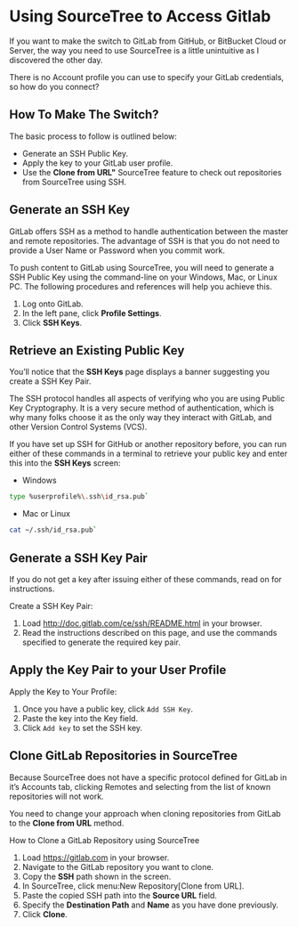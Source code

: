 # Using SourceTree to Access Gitlab

If you want to make the switch to GitLab from GitHub, or BitBucket Cloud or Server,
the way you need to use SourceTree is a little unintuitive as I discovered the other day.

There is no Account profile you can use to specify your GitLab credentials, so how do you connect?

## How To Make The Switch?

The basic process to follow is outlined below:
- Generate an SSH Public Key.
- Apply the key to your GitLab user profile.
- Use the **Clone from URL"** SourceTree feature to check out repositories from SourceTree using SSH.

## Generate an SSH Key

GitLab offers SSH as a method to handle authentication between the master and remote repositories. 
The advantage of SSH is that you do not need to provide a User Name or Password when you commit work.

To push content to GitLab using SourceTree, you will need to generate a SSH Public Key using the command-line 
on your Windows, Mac, or Linux PC. The following procedures and references will help you achieve this.

1. Log onto GitLab.
2. In the left pane, click **Profile Settings**.
3. Click **SSH Keys**.

## Retrieve an Existing Public Key

You’ll notice that the **SSH Keys** page displays a banner suggesting you create a SSH Key Pair.

The SSH protocol handles all aspects of verifying who you are using Public Key Cryptography. 
It is a very secure method of authentication, which is why many folks choose it as the only 
way they interact with GitLab, and other Version Control Systems (VCS).

If you have set up SSH for GitHub or another repository before, you can run either of these commands 
in a terminal to retrieve your public key and enter this into the **SSH Keys** screen:

- Windows

```bash
type %userprofile%\.ssh\id_rsa.pub`
```

- Mac or Linux

```bash
cat ~/.ssh/id_rsa.pub`
```

## Generate a SSH Key Pair

If you do not get a key after issuing either of these commands, read on for instructions.

Create a SSH Key Pair:

1. Load http://doc.gitlab.com/ce/ssh/README.html in your browser.
2. Read the instructions described on this page, and use the commands specified to generate the required key pair.
	
## Apply the Key Pair to your User Profile

Apply the Key to Your Profile:

1. Once you have a public key, click `Add SSH Key`.
2. Paste the key into the Key field.
3. Click `Add key` to set the SSH key.

## Clone GitLab Repositories in SourceTree

Because SourceTree does not have a specific protocol defined for GitLab in it’s Accounts tab, 
clicking Remotes and selecting from the list of known repositories will not work.

You need to change your approach when cloning repositories from GitLab to the **Clone from URL** method.

How to Clone a GitLab Repository using SourceTree

1. Load https://gitlab.com in your browser.
2. Navigate to the GitLab repository you want to clone.
3. Copy the **SSH** path shown in the screen.
4. In SourceTree, click menu:New Repository[Clone from URL].
5. Paste the copied SSH path into the **Source URL** field.
6. Specify the **Destination Path** and **Name** as you have done previously.
7. Click **Clone**.
